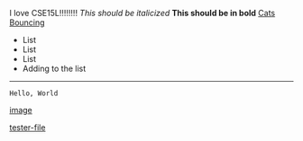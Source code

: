 
I love CSE15L!!!!!!!!
*This should be italicized*
**This should be in bold**
[Cats Bouncing](https://cat-bounce.com/)
* List
* List
* List
* Adding to the list
***
```
Hello, World
```
[image](https://exmills.github.io/cse15l-lab-reports/image.png)

[tester-file](https://exmills.github.io/cse15l-lab-reports/tester-file.md)

